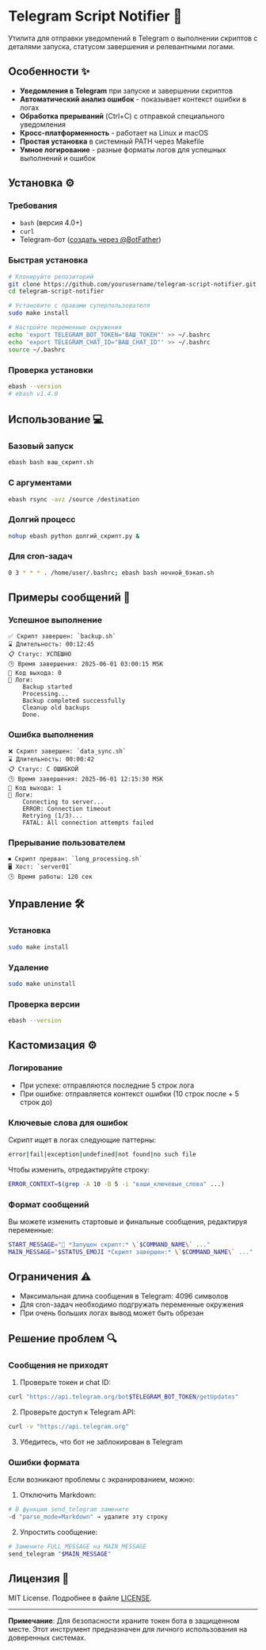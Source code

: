 # Telegram Script Notifier 🚀

Утилита для отправки уведомлений в Telegram о выполнении скриптов с деталями запуска, статусом завершения и релевантными логами.

## Особенности ✨

- **Уведомления в Telegram** при запуске и завершении скриптов
- **Автоматический анализ ошибок** - показывает контекст ошибки в логах
- **Обработка прерываний** (Ctrl+C) с отправкой специального уведомления
- **Кросс-платформенность** - работает на Linux и macOS
- **Простая установка** в системный PATH через Makefile
- **Умное логирование** - разные форматы логов для успешных выполнений и ошибок

## Установка ⚙️

### Требования
- `bash` (версия 4.0+)
- `curl`
- Telegram-бот ([создать через @BotFather](https://t.me/BotFather))

### Быстрая установка

```bash
# Клонируйте репозиторий
git clone https://github.com/yourusername/telegram-script-notifier.git
cd telegram-script-notifier

# Установите с правами суперпользователя
sudo make install

# Настройте переменные окружения
echo 'export TELEGRAM_BOT_TOKEN="ВАШ_ТОКЕН"' >> ~/.bashrc
echo 'export TELEGRAM_CHAT_ID="ВАШ_CHAT_ID"' >> ~/.bashrc
source ~/.bashrc
```

### Проверка установки
```bash
ebash --version
# ebash v1.4.0
```

## Использование 💻

### Базовый запуск
```bash
ebash bash ваш_скрипт.sh
```

### С аргументами
```bash
ebash rsync -avz /source /destination
```

### Долгий процесс
```bash
nohup ebash python долгий_скрипт.py &
```

### Для cron-задач
```bash
0 3 * * * . /home/user/.bashrc; ebash bash ночной_бэкап.sh
```

## Примеры сообщений 📨

### Успешное выполнение
```
✅ Скрипт завершен: `backup.sh`
⌛ Длительность: 00:12:45
📋 Статус: УСПЕШНО
🕒 Время завершения: 2025-06-01 03:00:15 MSK
🔢 Код выхода: 0
📝 Логи:
    Backup started
    Processing...
    Backup completed successfully
    Cleanup old backups
    Done.
```

### Ошибка выполнения
```
❌ Скрипт завершен: `data_sync.sh`
⌛ Длительность: 00:00:42
📋 Статус: С ОШИБКОЙ
🕒 Время завершения: 2025-06-01 12:15:30 MSK
🔢 Код выхода: 1
📝 Логи:
    Connecting to server...
    ERROR: Connection timeout
    Retrying (1/3)...
    FATAL: All connection attempts failed
```

### Прерывание пользователем
```
⏹ Скрипт прерван: `long_processing.sh`
🖥 Хост: `server01`
🕒 Время работы: 120 сек
```

## Управление 🛠️

### Установка
```bash
sudo make install
```

### Удаление
```bash
sudo make uninstall
```

### Проверка версии
```bash
ebash --version
```

## Кастомизация ⚙️

### Логирование
- При успехе: отправляются последние 5 строк лога
- При ошибке: отправляется контекст ошибки (10 строк после + 5 строк до)

### Ключевые слова для ошибок
Скрипт ищет в логах следующие паттерны:
```bash
error|fail|exception|undefined|not found|no such file
```

Чтобы изменить, отредактируйте строку:
```bash
ERROR_CONTEXT=$(grep -A 10 -B 5 -i "ваши_ключевые_слова" ...)
```

### Формат сообщений
Вы можете изменить стартовые и финальные сообщения, редактируя переменные:
```bash
START_MESSAGE="🚀 *Запущен скрипт:* \`$COMMAND_NAME\` ..."
MAIN_MESSAGE="$STATUS_EMOJI *Скрипт завершен:* \`$COMMAND_NAME\` ..."
```

## Ограничения ⚠️
- Максимальная длина сообщения в Telegram: 4096 символов
- Для cron-задач необходимо подгружать переменные окружения
- При очень больших логах вывод может быть обрезан

## Решение проблем 🔍

### Сообщения не приходят
1. Проверьте токен и chat ID:
```bash
curl "https://api.telegram.org/bot$TELEGRAM_BOT_TOKEN/getUpdates"
```

2. Проверьте доступ к Telegram API:
```bash
curl -v "https://api.telegram.org"
```

3. Убедитесь, что бот не заблокирован в Telegram

### Ошибки формата
Если возникают проблемы с экранированием, можно:
1. Отключить Markdown:
```bash
# В функции send_telegram замените
-d "parse_mode=Markdown" → удалите эту строку
```

2. Упростить сообщение:
```bash
# Замените FULL_MESSAGE на MAIN_MESSAGE
send_telegram "$MAIN_MESSAGE"
```

## Лицензия 📄
MIT License. Подробнее в файле [LICENSE](LICENSE).

---
**Примечание**: Для безопасности храните токен бота в защищенном месте. Этот инструмент предназначен для личного использования на доверенных системах.